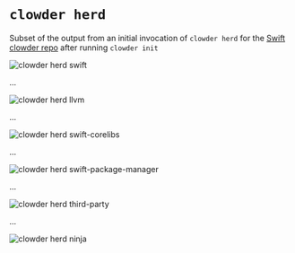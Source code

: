 # `clowder herd`

Subset of the output from an initial invocation of `clowder herd` for the [Swift clowder repo](https://github.com/JrGoodle/swift-clowder) after running `clowder init`

![clowder herd swift](clowder-herd/clowder-herd-1.png)

...

![clowder herd llvm](clowder-herd/clowder-herd-2.png)

...

![clowder herd swift-corelibs](clowder-herd/clowder-herd-3.png)

...

![clowder herd swift-package-manager](clowder-herd/clowder-herd-4.png)

...

![clowder herd third-party](clowder-herd/clowder-herd-5.png)

...

![clowder herd ninja](clowder-herd/clowder-herd-6.png)
